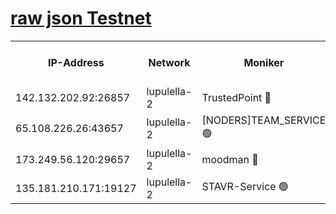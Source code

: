 [raw json Testnet](https://rpc-check.jaclalt.stavr.tech/jaclalt/rpc-jaclalt-result.json)
=

<table><tr><th>IP-Address</th><th>Network</th><th>Moniker</th><th>Latest Block Height</th><th>Earliest Block Height</th><th>Catching Up</th><th>Tx Index</th><th>Voting Power</th><th>Scan Time</th></tr><tr><td>142.132.202.92:26857</td><td>lupulella-2</td><td>TrustedPoint 🔴</td><td>6876751</td><td>6282001</td><td>False</td><td>off</td><td>5</td><td>2024-02-28T13:30:29.976090354UTC</td></tr><tr><td>65.108.226.26:43657</td><td>lupulella-2</td><td>[NODERS]TEAM_SERVICE 🟢</td><td>6876751</td><td>6282001</td><td>False</td><td>on</td><td>0</td><td>2024-02-28T13:30:30.314651349UTC</td></tr><tr><td>173.249.56.120:29657</td><td>lupulella-2</td><td>moodman 🔴</td><td>6876751</td><td>6776751</td><td>False</td><td>off</td><td>1075134</td><td>2024-02-28T13:30:29.739897663UTC</td></tr><tr><td>135.181.210.171:19127</td><td>lupulella-2</td><td>STAVR-Service 🟢</td><td>6876749</td><td>6874001</td><td>False</td><td>on</td><td>0</td><td>2024-02-28T13:30:21.225696113UTC</td></tr></table>
